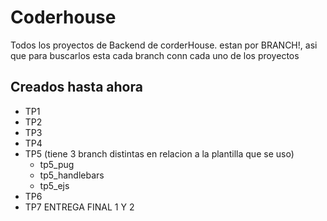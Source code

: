 # Coderhouse
Todos los proyectos de Backend de corderHouse. estan por BRANCH!, asi que para buscarlos esta cada branch conn cada uno de los proyectos

## Creados hasta ahora
+ TP1 
+ TP2
+ TP3
+ TP4
+ TP5 (tiene 3 branch distintas en relacion a la plantilla que se uso)
  + tp5_pug
  + tp5_handlebars
  + tp5_ejs
+ TP6 
+ TP7
ENTREGA FINAL 1 Y 2
